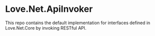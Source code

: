 # Love.Net.ApiInvoker
This repo contains the default implementation for interfaces defined in Love.Net.Core by invoking RESTful API.
